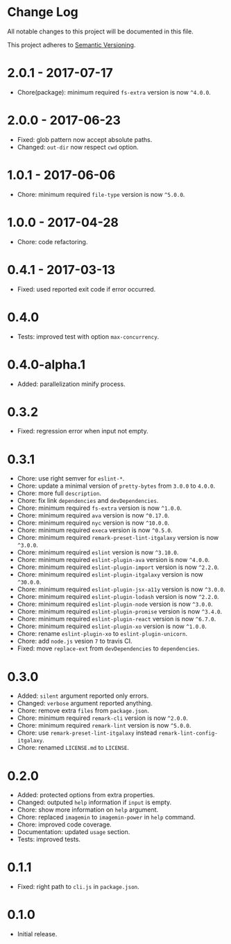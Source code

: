 # Change Log

All notable changes to this project will be documented in this file.

This project adheres to [Semantic Versioning](http://semver.org/).

# 2.0.1 - 2017-07-17

-   Chore(package): minimum required `fs-extra` version is now `^4.0.0`.

# 2.0.0 - 2017-06-23

-   Fixed: glob pattern now accept absolute paths.
-   Changed: `out-dir` now respect `cwd` option.

# 1.0.1 - 2017-06-06

-   Chore: minimum required `file-type` version is now `^5.0.0`.

# 1.0.0 - 2017-04-28

-   Chore: code refactoring.

# 0.4.1 - 2017-03-13

-   Fixed: used reported exit code if error occurred.

# 0.4.0

-   Tests: improved test with option `max-concurrency`.

# 0.4.0-alpha.1

-   Added: parallelization minify process.

# 0.3.2

-   Fixed: regression error when input not empty.

# 0.3.1

-   Chore: use right semver for `eslint-*`.
-   Chore: update a minimal version of `pretty-bytes` from `3.0.0` to `4.0.0`.
-   Chore: more full `description`.
-   Chore: fix link `dependencies` and `devDependencies`.
-   Chore: minimum required `fs-extra` version is now `^1.0.0`.
-   Chore: minimum required `ava` version is now `^0.17.0`.
-   Chore: minimum required `nyc` version is now `^10.0.0`.
-   Chore: minimum required `execa` version is now `^0.5.0`.
-   Chore: minimum required `remark-preset-lint-itgalaxy` version is now `^3.0.0`.
-   Chore: minimum required `eslint` version is now `^3.10.0`.
-   Chore: minimum required `eslint-plugin-ava` version is now `^4.0.0`.
-   Chore: minimum required `eslint-plugin-import` version is now `^2.2.0`.
-   Chore: minimum required `eslint-plugin-itgalaxy` version is now `^30.0.0`.
-   Chore: minimum required `eslint-plugin-jsx-a11y` version is now `^3.0.0`.
-   Chore: minimum required `eslint-plugin-lodash` version is now `^2.2.0`.
-   Chore: minimum required `eslint-plugin-node` version is now `^3.0.0`.
-   Chore: minimum required `eslint-plugin-promise` version is now `^3.4.0`.
-   Chore: minimum required `eslint-plugin-react` version is now `^6.7.0`.
-   Chore: minimum required `eslint-plugin-xo` version is now `^1.0.0`.
-   Chore: rename `eslint-plugin-xo` to `eslint-plugin-unicorn`.
-   Chore: add `node.js` vesion `7` to travis CI.
-   Fixed: move `replace-ext` from `devDependencies` to `dependencies`.

# 0.3.0

-   Added: `silent` argument reported only errors.
-   Changed: `verbose` argument reported anything.
-   Chore: remove extra `files` from `package.json`.
-   Chore: minimum required `remark-cli` version is now `^2.0.0`.
-   Chore: minimum required `remark-lint` version is now `^5.0.0`.
-   Chore: use `remark-preset-lint-itgalaxy` instead `remark-lint-config-itgalaxy`.
-   Chore: renamed `LICENSE.md` to `LICENSE`.

# 0.2.0

-   Added: protected options from extra properties.
-   Changed: outputed `help` information if `input` is empty.
-   Chore: show more information on `help` argument.
-   Chore: replaced `imagemin` to `imagemin-power` in `help` command.
-   Chore: improved code coverage.
-   Documentation: updated `usage` section.
-   Tests: improved tests.

# 0.1.1

-   Fixed: right path to `cli.js` in `package.json`.

# 0.1.0

-   Initial release.
